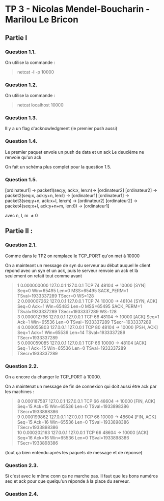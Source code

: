# TP 3 - Nicolas Mendel-Boucharin - Marilou Le Bricon

## Partie I 

### Question 1.1.

On utilise la commande : 

> netcat -l -p 10000

### Question 1.2.

On utilise la commande :

> netcat localhost 10000

### Question 1.3.

Il y a un flag d'acknowledgment (le premier push aussi)

### Question 1.4.

Le premier paquet envoie un push de data et un ack
Le deuxième ne renvoie qu'un ack

On fait un schéma plus complet pour la question 1.5.

### Question 1.5.

[ordinateur1] -> packet1(seq:y, ack:x, len:n)-> [ordinateur2]
[ordinateur2] -> packet2(seq:x, ack:y+n, len:l) -> [ordinateur1]
[ordinateur1] -> packet3(seq:y+n, ack:x+l, len:m) -> [ordinateur2]
[ordinateur2] -> packet4(seq:x+l, ack:y+n+m, len:0) -> [ordinateur1]

avec n, l, m $\neq 0$

## Partie II : 

### Question 2.1.

Comme dans le TP2 on remplace le TCP_PORT qu'on met à 10000

On a mainteant un message de syn du serveur au début auquel le client repond avec un syn et un ack, puis le serveur renvoie un ack et là seulement on refait tout comme avant

> 1	0.000000000	127.0.0.1	127.0.0.1	TCP	74	48104 → 10000 [SYN] Seq=0 Win=65495 Len=0 MSS=65495 SACK_PERM=1 TSval=1933337289 TSecr=0 WS=128  
> 2	0.000007262	127.0.0.1	127.0.0.1	TCP	74	10000 → 48104 [SYN, ACK] Seq=0 Ack=1 Win=65483 Len=0 MSS=65495 SACK_PERM=1 TSval=1933337289 TSecr=1933337289 WS=128   
> 3	0.000012796	127.0.0.1	127.0.0.1	TCP	66	48104 → 10000 [ACK] Seq=1 Ack=1 Win=65536 Len=0 TSval=1933337289 TSecr=1933337289  
> 4	0.000055803	127.0.0.1	127.0.0.1	TCP	80	48104 → 10000 [PSH, ACK] Seq=1 Ack=1 Win=65536 Len=14 TSval=1933337289 TSecr=1933337289  
> 5	0.000059085	127.0.0.1	127.0.0.1	TCP	66	10000 → 48104 [ACK] Seq=1 Ack=15 Win=65536 Len=0 TSval=1933337289 TSecr=1933337289  

### Question 2.2.

On a encore du changer le TCP_PORT à 10000. 

On a maintenat un message de fin de connexion qui doit aussi être ack par les machines :

> 8	0.000187587	127.0.0.1	127.0.0.1	TCP	66	48604 → 10000 [FIN, ACK] Seq=15 Ack=15 Win=65536 Len=0 TSval=1933898386 TSecr=1933898386  
> 9	0.000199862	127.0.0.1	127.0.0.1	TCP	66	10000 → 48604 [FIN, ACK] Seq=15 Ack=16 Win=65536 Len=0 TSval=1933898386 TSecr=1933898386  
> 10	0.000202163	127.0.0.1	127.0.0.1	TCP	66	48604 → 10000 [ACK] Seq=16 Ack=16 Win=65536 Len=0 TSval=1933898386 TSecr=1933898386  

(tout ça bien entendu après les paquets de message et de réponse)

### Question 2.3.

Si c'est avec le même conn ça ne marche pas. Il faut que les bons numéros seq et ack pour que quelqu'un réponde à la place du serveur.


### Question 2.4.


